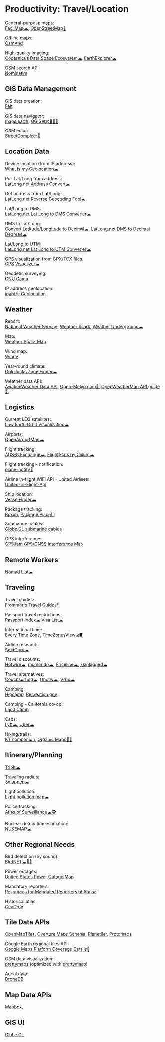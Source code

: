 # Productivity: Travel/Location

General-purpose maps:  
[FacilMap☁](https://facilmap.org/),
[OpenStreetMap🔌](https://www.openstreetmap.org/about)

Offline maps:  
[OsmAnd](https://osmand.net/)

High-quality imaging:  
[Copernicus Data Space Ecosystem☁](https://dataspace.copernicus.eu/),
[EarthExplorer☁](https://earthexplorer.usgs.gov/)

OSM search API:  
[Nominatim](https://nominatim.org/)

## GIS Data Management

GIS data creation:  
[Felt](https://felt.com/)

GIS data navigator:  
[maps.earth](https://about.maps.earth/),
[QGIS⊞⌘🐧🍎🤖](https://www.qgis.org/en/site/)

OSM editor:  
[StreetComplete🤖](https://streetcomplete.app/)

## Location Data

Device location (from IP address):  
[What is my Geolocation☁](https://webbrowsertools.com/geolocation/)

Pull Lat/Long from address:  
[LatLong.net Address Convert☁](https://www.latlong.net/convert-address-to-lat-long.html)

Get address from Lat/Long:  
[LatLong.net Reverse Geocoding Tool☁](https://www.latlong.net/Show-Latitude-Longitude.html)

Lat/Long to DMS:  
[LatLong.net Lat Long to DMS Converter☁](https://www.latlong.net/lat-long-dms.html)

DMS to Lat/Long:  
[Convert Latitude/Longitude to Decimal☁](https://andrew.hedges.name/experiments/convert_lat_long/),
[LatLong.net DMS to Decimal Degrees☁](https://www.latlong.net/degrees-minutes-seconds-to-decimal-degrees)

Lat/Long to UTM:  
[LatLong.net Lat Long to UTM Converter☁](https://www.latlong.net/lat-long-utm.html)

GPS visualization from GPX/TCX files:  
[GPS Visualizer☁](https://www.gpsvisualizer.com/)

Geodetic surveying:  
[GNU Gama](https://www.gnu.org/software/gama/)

IP address geolocation:  
[ipapi.is Geolocation](https://ipapi.is/geolocation.html)

## Weather

Report:  
[National Weather Service](https://www.weather.gov/),
[Weather Spark](https://weatherspark.com/),
[Weather Underground☁](https://www.wunderground.com/)

Map:  
[Weather Spark Map](https://weatherspark.com/map)

Wind map:  
[Windy](https://www.windy.com/)

Year-round climate:  
[Goldilocks Zone Finder☁](https://lukechampine.com/goldilocks/)

Weather data API:  
[AviationWeather Data API](https://aviationweather.gov/data/api/),
[Open-Meteo.com🔌](https://open-meteo.com/en),
[OpenWeatherMap API guide🔌](https://openweathermap.org/guide),

## Logistics

Current LEO satellites:  
[Low Earth Orbit Visualization☁](https://platform.leolabs.space/visualization)

Airports:  
[OpenAirportMap☁](https://openairportmap.org/)

Flight tracking:  
[ADS-B Exchange☁](https://globe.adsbexchange.com/),
[FlightStats by Cirium☁](https://www.flightstats.com)

Flight tracking - notification:  
[plane-notify🐍](https://github.com/Jxck-S/plane-notify)

Airline in-flight WiFi API - United Airlines:  
[United-In-Flight-Api](https://github.com/greatjack1/United-In-Flight-Api)

Ship location:  
[VesselFinder☁](https://www.vesselfinder.com/)

Package tracking:  
[Boxoh](http://www.boxoh.com/),
[Package Place□](https://package.place/)

Submarine cables:  
[Globe.GL submarine cables](https://globe.gl/example/submarine-cables/)

GPS interference:  
[GPSJam GPS/GNSS Interference Map](https://gpsjam.org)

## Remote Workers

[Nomad List☁](https://nomadlist.com/)

## Traveling

Travel guides:  
[Frommer's Travel Guides*](https://www.frommers.com/)

Passport travel restrictions:  
[Passport Index☁](https://www.passportindex.org/)
[Visa List☁](https://visalist.io/)

International time:  
[Every Time Zone](https://everytimezone.com/),
[TimeZonesView⊞■](https://www.nirsoft.net/utils/time_zones_view.html)

Airline research:  
[SeatGuru☁](https://www.seatguru.com/)

Travel discounts:  
[Hotwire☁](https://www.hotwire.com/),
[momondo☁](https://www.momondo.com/),
[Priceline☁](https://www.priceline.com),
[Skiplagged☁](https://skiplagged.com/)

Travel alternatives:  
[Couchsurfing☁](https://www.couchsurfing.com/),
[Uhotw☁](https://www.unusualhotelsoftheworld.com/home),
[Vrbo☁](https://www.vrbo.com/)

Camping:  
[Hipcamp](https://www.hipcamp.com/en-US),
[Recreation.gov](https://www.recreation.gov/)

Camping - California co-op:  
[Land Camp](https://www.landcamp.org/)

Cabs:  
[Lyft☁](https://www.lyft.com/),
[Uber☁](https://www.uber.com/)

Hiking/trails:  
[KT companion](https://github.com/jamealg/KT-companion),
[Organic Maps🤖🍎](https://organicmaps.app/)

## Itinerary/Planning

[TripIt☁](https://www.tripit.com/web)

Traveling radius:  
[Smappen☁](https://www.smappen.com/)

Light pollution:  
[Light pollution map☁](https://www.lightpollutionmap.info/)

Police tracking:  
[Atlas of Surveillance☁🕵️](https://atlasofsurveillance.org/)

Nuclear detonation estimation:  
[NUKEMAP☁](https://nuclearsecrecy.com/nukemap/)

## Other Regional Needs

Bird detection (by sound):  
[BirdNET☁🍎🤖](https://birdnet.cornell.edu/)

Power outages:  
[United States Power Outage Map](https://poweroutage.us/)

Mandatory reporters:  
[Resources for Mandated Reporters of Abuse](https://mandatedreporter.com/)

Historical atlas:  
[GeaCron](http://geacron.com/)

## Tile Data APIs

[OpenMapTiles](https://openmaptiles.org/),
[Overture Maps Schema](https://docs.overturemaps.org/),
[Planetiler](https://github.com/onthegomap/planetiler),
[Protomaps](https://docs.protomaps.com/)

Google Earth regional tiles API:  
[Google Maps Platform Coverage Details🧛](https://developers.google.com/maps/coverage)

OSM data visualization:  
[prettymaps](https://github.com/marceloprates/prettymaps) (optimized with [prettymapp](https://github.com/chrieke/prettymapp))

Aerial data:  
[DroneDB](https://docs.dronedb.app/)

## Map Data APIs

[Mapbox](https://www.mapbox.com/),

## GIS UI

[Globe.GL](https://globe.gl/)
